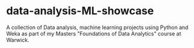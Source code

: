 # data-analysis-ML-showcase
A collection of Data analysis, machine learning projects using Python and Weka as part of my Masters "Foundations of Data Analytics" course at Warwick. 
